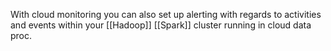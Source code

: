 With cloud monitoring you can also set up alerting with regards to activities and events within your [[Hadoop]] [[Spark]] cluster running in cloud data proc.